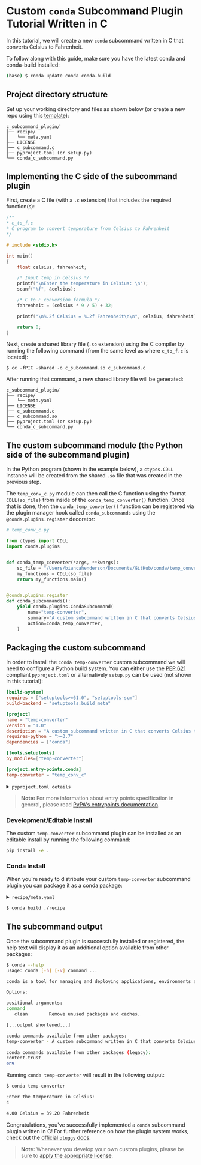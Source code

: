 [template]: https://github.com/conda/conda-plugin-template/subcommand_plugin_examples/c_subcommand_plugin_tutorial/generate
[pyproject.toml docs]: https://packaging.python.org/en/latest/tutorials/packaging-projects/#creating-pyproject-toml
[entrypoints docs]: https://packaging.python.org/en/latest/specifications/entry-points/
[licenses]: https://docs.conda.io/projects/conda/en/latest/dev-guide/plugin-api/index.html#a-note-on-licensing
[pep 621]: https://peps.python.org/pep-0621/
[pluggy docs]: https://pluggy.readthedocs.io/en/stable/index.html

# Custom `conda` Subcommand Plugin Tutorial Written in C

In this tutorial, we will create a new `conda` subcommand written in C that converts Celsius to Fahrenheit.

To follow along with this guide, make sure you have the latest conda and conda-build installed:

```bash
(base) $ conda update conda conda-build
```

## Project directory structure

Set up your working directory and files as shown below (or create a new repo using this [template][template]):

```
c_subcommand_plugin/
├── recipe/
│   └── meta.yaml
├── LICENSE
├── c_subcommand.c
├── pyproject.toml (or setup.py)
└── conda_c_subcommand.py
```

## Implementing the C side of the subcommand plugin

First, create a C file (with a `.c` extension) that includes the required function(s):

```c
/**
* c_to_f.c
* C program to convert temperature from Celsius to Fahrenheit
*/

# include <stdio.h>

int main()
{
    float celsius, fahrenheit;

    /* Input temp in celsius */
    printf("\nEnter the temperature in Celsius: \n");
    scanf("%f", &celsius);

    /* C to F conversion formula */
    fahrenheit = (celsius * 9 / 5) + 32;

    printf("\n%.2f Celsius = %.2f Fahrenheit\n\n", celsius, fahrenheit);

    return 0;
}
```

Next, create a shared library file (`.so` extension) using the C compiler by running the following command (from the same level as where `c_to_f.c` is located):

```
$ cc -fPIC -shared -o c_subcommand.so c_subcommand.c
```

After running that command, a new shared library file will be generated:

```
c_subcommand_plugin/
├── recipe/
│   └── meta.yaml
├── LICENSE
├── c_subcommand.c
├── c_subcommand.so
├── pyproject.toml (or setup.py)
└── conda_c_subcommand.py
```

## The custom subcommand module (the Python side of the subcommand plugin)

In the Python program (shown in the example below), a `ctypes.CDLL` instance will be created from the shared `.so` file that was created in the previous step.

The `temp_conv_c.py` module can then call the C function using the format `CDLL(so_file)` from inside of the `conda_temp_converter()` function. Once that is done, then the `conda_temp_converter()` function can be registered via the plugin manager hook called `conda_subcommands` using the `@conda.plugins.register` decorator:

```python
# temp_conv_c.py

from ctypes import CDLL
import conda.plugins


def conda_temp_converter(*args, **kwargs):
    so_file = "/Users/biancahenderson/Documents/GitHub/conda/temp_converter/c_to_f.so"
    my_functions = CDLL(so_file)
    return my_functions.main()


@conda.plugins.register
def conda_subcommands():
    yield conda.plugins.CondaSubcommand(
        name="temp-converter",
        summary="A custom subcommand written in C that converts Celsius to Fahrenheit",
        action=conda_temp_converter,
    )
```

## Packaging the custom subcommand

In order to install the `conda temp-converter` custom subcommand we will need to configure a Python build system. You can either use the [PEP 621][pep 621] compliant `pyproject.toml` or alternatively `setup.py` can be used (not shown in this tutorial):

```toml
[build-system]
requires = ["setuptools>=61.0", "setuptools-scm"]
build-backend = "setuptools.build_meta"

[project]
name = "temp-converter"
version = "1.0"
description = "A custom subcommand written in C that converts Celsius to Fahrenheit"
requires-python = ">=3.7"
dependencies = ["conda"]

[tools.setuptools]
py_modules=["temp-converter"]

[project.entry-points.conda]
temp-converter = "temp_conv_c"
```

<details>
<summary><code>pyproject.toml details</code></summary>

> **Note:**
> #### `[build-system]`
> - `requires` This is a list of requirement specifiers for build-time dependencies of a package.
> - `build-backend` Build backends have the ability to accept configuration settings, which can change the way that the package building is handled.
> 
> #### `[project]`
> * `name` (required) This is the name of the package that contains your subcommand. This is also how others will find your subcommand package if you choose to upload it to PyPI.
> * `version` (required) The version of the project; can be specified *either* statically or listed as dynamic.
> `description` A brief description of the project.
> * `requires-python` The version(s) of Python required by your project.
> * `dependencies` These are all of the dependencies for your project. This specific subcommand example requires `conda`, which is why it is listed here.
>
> For more information on `pyproject.toml` see the [PyPA packaging documentation][pyproject.toml docs].

</details>


> **Note:**
> For more information about entry points specification in general, please read [PyPA's entrypoints documentation][entrypoints docs].

### Development/Editable Install

The custom `temp-converter` subcommand plugin can be installed as an editable install by running the following command:


```bash
pip install -e .
```

### Conda Install

When you're ready to distribute your custom `temp-converter` subcommand plugin you can package it as a conda package:

<details>
<summary><code>recipe/meta.yaml</code></summary>

```yaml
package:
  name: temp-converter
  version: 1.0

source:
  path: ../

build:
  script: $PYTHON -m pip install --no-deps .

requirements:
  host:
    - python >=3.7

  run:
    - conda
    - python >=3.7

about:
  home: https://github.com/conda/conda-plugin-template
  license: BSD-3-Clause
  license_file: LICENSE
  summary: A custom subcommand written in C that converts Celsius to Fahrenheit
```

</details>

```bash
$ conda build ./recipe
```

## The subcommand output

Once the subcommand plugin is successfully installed or registered, the help text will display it as an additional option available from other packages:

```bash
$ conda --help
usage: conda [-h] [-V] command ...

conda is a tool for managing and deploying applications, environments and packages.

Options:

positional arguments:
command
   clean        Remove unused packages and caches.

[...output shortened...]

conda commands available from other packages:
temp-converter - A custom subcommand written in C that converts Celsius to Fahrenheit

conda commands available from other packages (legacy):
content-trust
env
```

Running `conda temp-converter` will result in the following output:

```bash
$ conda temp-converter

Enter the temperature in Celsius:
4

4.00 Celsius = 39.20 Fahrenheit

```

Congratulations, you've successfully implemented a `conda` subcommand plugin written in C! For further reference on how the plugin system works, check out the [official `pluggy` docs][pluggy docs].


> **Note:**
> Whenever you develop your own custom plugins, please be sure to [apply the appropriate license][licenses].
